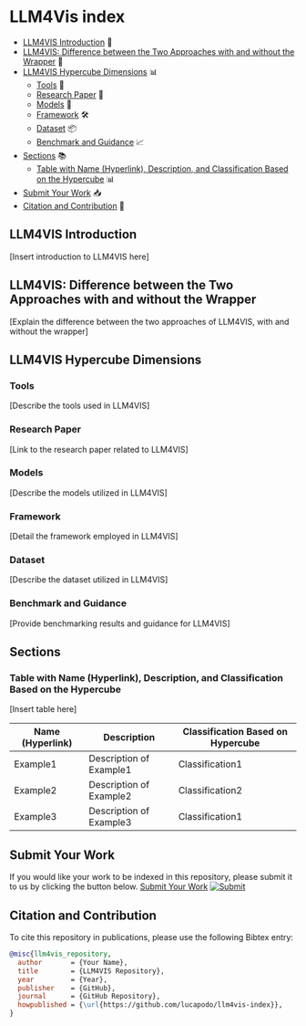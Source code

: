 # LLM4Vis index

* [LLM4VIS Introduction](#llm4vis-introduction) 📝
* [LLM4VIS: Difference between the Two Approaches with and without the Wrapper](#llm4vis-difference-between-the-two-approaches-with-and-without-the-wrapper) 🔄
* [LLM4VIS Hypercube Dimensions](#llm4vis-hypercube-dimensions) 📊
    * [Tools](#tools) 🔧
    * [Research Paper](#research-paper) 📄
    * [Models](#models) 🤖
    * [Framework](#framework) 🛠️
    * [Dataset](#dataset) 📦
    * [Benchmark and Guidance](#benchmark-and-guidance) 📈
* [Sections](#sections) 📚
    * [Table with Name (Hyperlink), Description, and Classification Based on the Hypercube](#table-with-name-hyperlink-description-and-classification-based-on-the-hypercube) 📊
* [Submit Your Work](#submit-your-work) 📥
* [Citation and Contribution](#citation-and-contribution) 🔖

## LLM4VIS Introduction

[Insert introduction to LLM4VIS here]

## LLM4VIS: Difference between the Two Approaches with and without the Wrapper

[Explain the difference between the two approaches of LLM4VIS, with and without the wrapper]

## LLM4VIS Hypercube Dimensions

### Tools

[Describe the tools used in LLM4VIS]

### Research Paper

[Link to the research paper related to LLM4VIS]

### Models

[Describe the models utilized in LLM4VIS]

### Framework

[Detail the framework employed in LLM4VIS]

### Dataset

[Describe the dataset utilized in LLM4VIS]

### Benchmark and Guidance

[Provide benchmarking results and guidance for LLM4VIS]

## Sections

### Table with Name (Hyperlink), Description, and Classification Based on the Hypercube

[Insert table here]

| Name (Hyperlink) | Description | Classification Based on Hypercube |
| ----------------- | ----------- | ---------------------------------- |
| Example1 | Description of Example1 | Classification1 |
| Example2 | Description of Example2 | Classification2 |
| Example3 | Description of Example3 | Classification1 |

## Submit Your Work

If you would like your work to be indexed in this repository, please submit it to us by clicking the button below.
[Submit Your Work](#) [![Submit](https://img.shields.io/badge/Submit-Your_Work-green)](#) 

## Citation and Contribution

To cite this repository in publications, please use the following Bibtex entry:
```bibtex
@misc{llm4vis_repository,
  author       = {Your Name},
  title        = {LLM4VIS Repository},
  year         = {Year},
  publisher    = {GitHub},
  journal      = {GitHub Repository},
  howpublished = {\url{https://github.com/lucapodo/llm4vis-index}},
}
